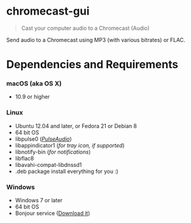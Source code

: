 # chromecast-gui
 > Cast your computer audio to a Chromecast (Audio)

 Send audio to a Chromecast using MP3 (with various bitrates) or FLAC.

Dependencies and Requirements
=============================
### macOS (aka OS X)
  - 10.9 or higher

### Linux
  - Ubuntu 12.04 and later, or Fedora 21 or Debian 8
  - 64 bit OS
  - libpulse0 (_[PulseAudio](https://www.freedesktop.org/wiki/Software/PulseAudio/)_)
  - libappindicator1 (_for tray icon, if supported_)
  - libnotify-bin (_for notifications_)
  - libflac8
  - libavahi-compat-libdnssd1
  - .deb package install everything for you :)

### Windows
 - Windows 7 or later
 - 64 bit OS
 - Bonjour service ([Download it](https://support.apple.com/kb/DL999))
